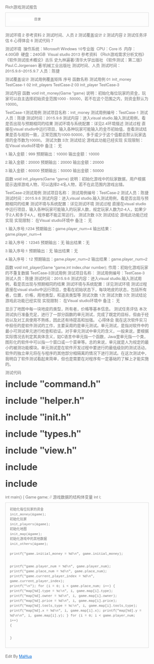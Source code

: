 <html lang="en"><head>
    <meta charset="UTF-8">
    <title></title>
<style id="system" type="text/css">h1,h2,h3,h4,h5,h6,p,blockquote {    margin: 0;    padding: 0;}body {    font-family: "Helvetica Neue", Helvetica, "Hiragino Sans GB", Arial, sans-serif;    font-size: 13px;    line-height: 18px;    color: #737373;    margin: 10px 13px 10px 13px;}a {    color: #0069d6;}a:hover {    color: #0050a3;    text-decoration: none;}a img {    border: none;}p {    margin-bottom: 9px;}h1,h2,h3,h4,h5,h6 {    color: #404040;    line-height: 36px;}h1 {    margin-bottom: 18px;    font-size: 30px;}h2 {    font-size: 24px;}h3 {    font-size: 18px;}h4 {    font-size: 16px;}h5 {    font-size: 14px;}h6 {    font-size: 13px;}hr {    margin: 0 0 19px;    border: 0;    border-bottom: 1px solid #ccc;}blockquote {    padding: 13px 13px 21px 15px;    margin-bottom: 18px;    font-family:georgia,serif;    font-style: italic;}blockquote:before {    content:"C";    font-size:40px;    margin-left:-10px;    font-family:georgia,serif;    color:#eee;}blockquote p {    font-size: 14px;    font-weight: 300;    line-height: 18px;    margin-bottom: 0;    font-style: italic;}code, pre {    font-family: Monaco, Andale Mono, Courier New, monospace;}code {    background-color: #fee9cc;    color: rgba(0, 0, 0, 0.75);    padding: 1px 3px;    font-size: 12px;    -webkit-border-radius: 3px;    -moz-border-radius: 3px;    border-radius: 3px;}pre {    display: block;    padding: 14px;    margin: 0 0 18px;    line-height: 16px;    font-size: 11px;    border: 1px solid #d9d9d9;    white-space: pre-wrap;    word-wrap: break-word;}pre code {    background-color: #fff;    color:#737373;    font-size: 11px;    padding: 0;}@media screen and (min-width: 768px) {    body {        width: 748px;        margin:10px auto;    }}</style><style id="custom" type="text/css"></style></head>
<body marginheight="0"><p>Rich游戏测试报告

</p>
<pre><code>            目录</code></pre>
<p>测试环境    2
参考资料    2
测试时间、人员    2
测试覆盖设计    2
测试内容    2
测试任务评估    6
心得体会    6
测试代码    7









</p>
<p>测试环境
操作系统：Microsoft Windows 10专业版
CPU：Core i5
内存：4.00GB
硬盘：240GB
Visual studio 2013
参考资料
《Rich游戏需求分析文档》
《软件测试技术概论》古乐 史九林遍著/清华大学出版社
《软件测试：第二版》Paul.C.Jorgensen 著/机械工业出版社
测试时间、人员
测试时间：2015.9.6~2015.9.7
人员：陈捷

</p>
<p>测试覆盖设计
测试用例覆盖矩阵
序号    函数名称    测试用例
01    init_money    TestCase-1
02    init_players    TestCase-2
03    init_player    TestCase-3

</p>
<p>测试内容
函数 void init_money(Game *game)
说明：初始化每位玩家的资金，玩家可以自主选择初始资金范围1000 - 50000，若不在这个范围之内，则资金默认为10000。

</p>
<p>TestCase-1测试用例
测试项目名称：init_money
测试用例编号：TestCase-1    测试人员：陈捷    测试时间：2015.9.6
测试内容：进入visual studio,输入测试用例，看是否出现与预期相同的结果
测试环境与系统配置：详见2.4环境描述
测试过程    直接在visual studio中运行项目，输入各种玩家可能输入的金币初始值，查看测试结果是否与规则一致，正常范围为1000-50000，多于或少于这个值都会默认玩家选择的金币数为10000。
测试次数    3次
测试结论    游戏此功能已经实现
实现限制：    在Visual studio环境中
备注：    无


</p>
<p>1.输入金额：999
预期输出：10000
输出金额：10000

</p>
<p>2.输入金额：20000
预期输出：20000
输出金额：20000

</p>
<p>3.输入金额：60000
预期输出：50000
输出金额：50000

</p>
<p>函数 void init_players(Game *game)
说明：初始化游戏中的玩家数据，用户根据提示选择游戏人物，可以选择2-4名人物，若不在此范围内游戏出错。

</p>
<p>TestCase-2测试用例
测试项目名称：
测试用例编号：TestCase-2    测试人员：陈捷    测试时间：2015.9.6
测试内容：进入visual studio,输入测试用例，看是否出现与预期相同的结果
测试环境与系统配置：详见测试环境
测试过程    直接在visual studio中运行项目，输入各种玩家可能输入的玩家人数，规定玩家人数为2-4人，如果少于2人和多于4人，程序都不能正常运行。
测试次数    3次
测试结论    游戏此功能已经实现
实现限制：    在Visual studio环境中
备注：    无


</p>
<p>1.输入序号;1234
预期输出：game.player_num=4
输出结果：game.player_num=4


</p>
<p>2.输入序号：12345
预期输出：无
输出结果：无

</p>
<p>3.输入序号:1
预期输出：无
输出结果：无

</p>
<p>4.输入序号：12
预期输出：game.player_num=2
输出结果：game.player_num=2

</p>
<p> 函数 void init_player(Game *game,int index,char number);
作用：初始化游戏玩家的不重复数据
TestCase-3测试用例
测试项目名称：
测试用例编号：TestCase-3    测试人员：陈捷    测试时间：2015.9.6
测试内容：进入visual studio,输入测试用例，看是否出现与预期相同的结果
测试环境与系统配置：详见测试环境
测试过程    直接在visual studio中运行项目，查看在初始状态下，每块地皮的状态，包括所有者，位置，价格，用地类型，和道具类型等
测试次数    1次
测试次数    3次
测试结论    游戏此功能已经实现
实现限制：    在Visual studio环境中
备注：    无


</p>
<p>显示了地图中每一块地皮的类型，所有者，价格等基本信息。
测试任务评估
本次测试执行准备充足，进行了一部分函数的单元测试，完成了既定的目标，但由于经验以及对工具使用不熟练，因此还有待提高和加强。
心得体会
 我在这次软件实习中担任的是软件测试的工作，主要采用的是单元测试。单元测试，是指对软件中的最小可测试单元进行检查和验证。对于单元测试中单元的含义，一般来说，要根据实际情况去判定其具体含义，如C语言中单元指一个函数，Java里单元指一个类，图形化的软件中可以指一个窗口或一个菜单等。总的来说，单元就是人为规定的最小的被测功能模块。单元测试是在软件开发过程中要进行的最低级别的测试活动，软件的独立单元将在与程序的其他部分相隔离的情况下进行测试。在这次测试中，我明白了软件测试看起来简单，但也是需要在对程序有一定基础的了解上才能实施的。








</p>
<p>测试代码
</p>
<h1>include "command.h"</h1>
<h1>include "helper.h"</h1>
<h1>include "init.h"</h1>
<h1>include "types.h"</h1>
<h1>include "view.h"</h1>
<h1>include <stdio.h></stdio.h></h1>
<h1>include <stdlib.h></stdlib.h></h1>
<p>int main()
{
    Game game;    // 游戏数据的结构体变量
    int i;

</p>
<pre><code>初始化每位玩家的资金
init_money(&amp;game);
初始化玩家
init_players(&amp;game);
初始化地图
init_map(&amp;game);
初始化游戏中的其他数据
init_others(&amp;game);

printf("game.initial_money = %d\n", game.initial_money);

printf("game.player_num = %d\n", game.player_num);
printf("game.place_num = %d\n", game.place_num);
printf("game.current_player_index = %d\n", game.current_player_index);
printf("\n");
for (i = 0; i &lt; game.place_num; i++)
{
    printf("map[%d].type = %c\n", i, game.map[i].type);
    printf("map[%d].owner = %d\n", i, game.map[i].owner);
    printf("map[%d].price = %d\n", i, game.map[i].price);
    printf("map[%d].tools_type = %c\n", i, game.map[i].tools_type);
    printf("map[%d].x = %d\n", i, game.map[i].x);
    printf("map[%d].y = %d\n\n", i, game.map[i].y);
}
for (i = 0; i &lt; game.player_num; i++)
{

}</code></pre>
<p>Edit By <a href="http://mahua.jser.me">MaHua</a></p>
</body></html>